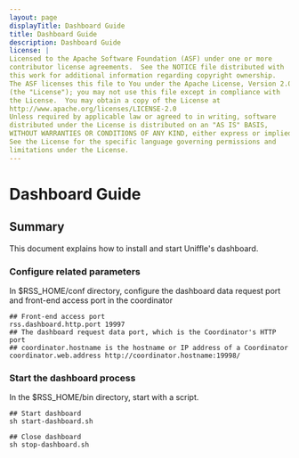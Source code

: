 ```yaml
---
layout: page
displayTitle: Dashboard Guide
title: Dashboard Guide
description: Dashboard Guide
license: |
Licensed to the Apache Software Foundation (ASF) under one or more
contributor license agreements.  See the NOTICE file distributed with
this work for additional information regarding copyright ownership.
The ASF licenses this file to You under the Apache License, Version 2.0
(the "License"); you may not use this file except in compliance with
the License.  You may obtain a copy of the License at
http://www.apache.org/licenses/LICENSE-2.0
Unless required by applicable law or agreed to in writing, software
distributed under the License is distributed on an "AS IS" BASIS,
WITHOUT WARRANTIES OR CONDITIONS OF ANY KIND, either express or implied.
See the License for the specific language governing permissions and
limitations under the License.
---
```

# Dashboard Guide

## Summary
This document explains how to install and start Uniffle's dashboard.

### Configure related parameters
In $RSS_HOME/conf directory, configure the dashboard data request port and front-end access port in the coordinator
``` shell
## Front-end access port
rss.dashboard.http.port 19997
## The dashboard request data port, which is the Coordinator's HTTP port
## coordinator.hostname is the hostname or IP address of a Coordinator
coordinator.web.address http://coordinator.hostname:19998/
```

### Start the dashboard process
In the $RSS_HOME/bin directory, start with a script.
``` shell
## Start dashboard
sh start-dashboard.sh

## Close dashboard
sh stop-dashboard.sh
